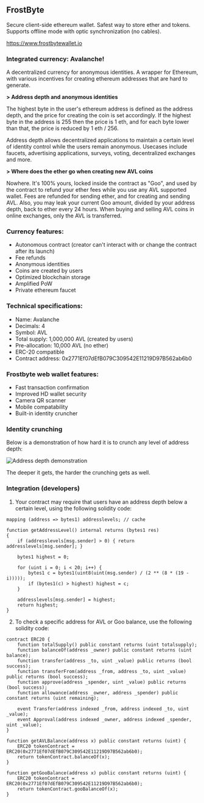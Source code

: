 ## FrostByte

Secure client-side ethereum wallet. Safest way to store ether and tokens. Supports offline mode with optic synchronization (no cables).

https://www.frostbytewallet.io

### Integrated currency: Avalanche!

A decentralized currency for anonymous identities. A wrapper for Ethereum, with various incentives for creating ethereum addresses that are hard to generate.

**> Address depth and anonymous identities**

The highest byte in the user's ethereum address is defined as the address depth, and the price for creating the coin is set accordingly. If the highest byte in the address is 255 then the price is 1 eth, and for each byte lower than that, the price is reduced by 1 eth / 256.

Address depth allows decentralized applications to maintain a certain level of identity control while the users remain anonymous. Usecases include faucets, advertising applications, surveys, voting, decentralized exchanges and more.

**> Where does the ether go when creating new AVL coins**

Nowhere. It's 100% yours, locked inside the contract as "Goo", and used by the contract to refund your ether fees while you use any AVL supported wallet. Fees are refunded for sending ether, and for creating and sending AVL. Also, you may leak your current Goo amount, divided by your address depth, back to ether every 24 hours. When buying and selling AVL coins in online exchanges, only the AVL is transferred.

### Currency features:

- Autonomous contract (creator can't interact with or change the contract after its launch)
- Fee refunds
- Anonymous identities
- Coins are created by users
- Optimized blockchain storage
- Amplified PoW
- Private ethereum faucet

### Technical specifications:

- Name: Avalanche
- Decimals: 4
- Symbol: AVL
- Total supply: 1,000,000 AVL (created by users)
- Pre-allocation: 10,000 AVL (no ether)
- ERC-20 compatible
- Contract address: 0x2771Ef07dEfB079C309542E11219D97B562ab6b0

### Frostbyte web wallet features:

- Fast transaction confirmation
- Improved HD wallet security
- Camera QR scanner
- Mobile compatability
- Built-in identity cruncher

### Identity crunching

Below is a demonstration of how hard it is to crunch any level of address depth:

![Address depth demonstration](https://i.imgur.com/b6iBd79.png)

The deeper it gets, the harder the crunching gets as well.

### Integration (developers)

1. Your contract may require that users have an address depth below a certain level, using the following solidity code:

```solidity
mapping (address => bytes1) addresslevels; // cache

function getAddressLevel() internal returns (bytes1 res)
{
    if (addresslevels[msg.sender] > 0) { return addresslevels[msg.sender]; }

    bytes1 highest = 0;

    for (uint i = 0; i < 20; i++) {
	    bytes1 c = bytes1(uint8(uint(msg.sender) / (2 ** (8 * (19 - i)))));
	    if (bytes1(c) > highest) highest = c;
    }

    addresslevels[msg.sender] = highest;
    return highest;
}
```
2. To check a specific address for AVL or Goo balance, use the following solidity code:

```solidity
contract ERC20 {
    function totalSupply() public constant returns (uint totalsupply);
    function balanceOf(address _owner) public constant returns (uint balance);
    function transfer(address _to, uint _value) public returns (bool success);
    function transferFrom(address _from, address _to, uint _value) public returns (bool success);
    function approve(address _spender, uint _value) public returns (bool success);
    function allowance(address _owner, address _spender) public constant returns (uint remaining);
    
    event Transfer(address indexed _from, address indexed _to, uint _value);
    event Approval(address indexed _owner, address indexed _spender, uint _value);
}

function getAVLBalance(address x) public constant returns (uint) {
    ERC20 tokenContract = ERC20(0x2771Ef07dEfB079C309542E11219D97B562ab6b0);
    return tokenContract.balanceOf(x);
}

function getGooBalance(address x) public constant returns (uint) {
    ERC20 tokenContract = ERC20(0x2771Ef07dEfB079C309542E11219D97B562ab6b0);
    return tokenContract.gooBalanceOf(x);
}
```
